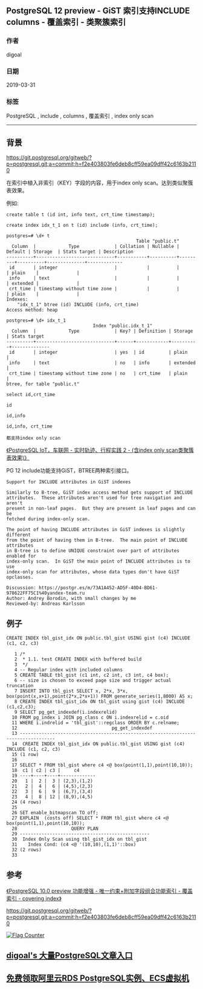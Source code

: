 ## PostgreSQL 12 preview - GiST 索引支持INCLUDE columns - 覆盖索引 - 类聚簇索引  
                                                                      
### 作者                                                                      
digoal                                                                      
                                                                      
### 日期                                                                      
2019-03-31                                                                      
                                                                      
### 标签                                                                      
PostgreSQL , include , columns , 覆盖索引 , index only scan    
                                                                      
----                                                                      
                                                                      
## 背景          
https://git.postgresql.org/gitweb/?p=postgresql.git;a=commit;h=f2e403803fe6deb8cff59ea09dff42c6163b2110  
  
在索引中植入非索引（KEY）字段的内容，用于index only scan。达到类似聚簇表效果。  
  
例如:  
  
```  
create table t (id int, info text, crt_time timestamp);  
  
create index idx_t_1 on t (id) include (info, crt_time);  
  
postgres=# \d+ t  
                                                Table "public.t"  
  Column  |            Type             | Collation | Nullable | Default | Storage  | Stats target | Description   
----------+-----------------------------+-----------+----------+---------+----------+--------------+-------------  
 id       | integer                     |           |          |         | plain    |              |   
 info     | text                        |           |          |         | extended |              |   
 crt_time | timestamp without time zone |           |          |         | plain    |              |   
Indexes:  
    "idx_t_1" btree (id) INCLUDE (info, crt_time)  
Access method: heap  
  
postgres=# \d+ idx_t_1  
                                Index "public.idx_t_1"  
  Column  |            Type             | Key? | Definition | Storage  | Stats target   
----------+-----------------------------+------+------------+----------+--------------  
 id       | integer                     | yes  | id         | plain    |   
 info     | text                        | no   | info       | extended |   
 crt_time | timestamp without time zone | no   | crt_time   | plain    |   
btree, for table "public.t"  
  
select id,crt_time  
  
id  
  
id,info  
  
id,info, crt_time  
  
都支持index only scan  
```  
  
[《PostgreSQL IoT，车联网 - 实时轨迹、行程实践 2 - (含index only scan类聚簇表效果)》](../201812/20181209_01.md)    
  
PG 12 include功能支持GiST，BTREE两种索引接口。  
  
```  
Support for INCLUDE attributes in GiST indexes  
  
Similarly to B-tree, GiST index access method gets support of INCLUDE  
attributes.  These attributes aren't used for tree navigation and aren't  
present in non-leaf pages.  But they are present in leaf pages and can be  
fetched during index-only scan.  
  
The point of having INCLUDE attributes in GiST indexes is slightly different  
from the point of having them in B-tree.  The main point of INCLUDE attributes  
in B-tree is to define UNIQUE constraint over part of attributes enabled for  
index-only scan.  In GiST the main point of INCLUDE attributes is to use  
index-only scan for attributes, whose data types don't have GiST opclasses.  
  
Discussion: https://postgr.es/m/73A1A452-AD5F-40D4-BD61-978622FF75C1%40yandex-team.ru  
Author: Andrey Borodin, with small changes by me  
Reviewed-by: Andreas Karlsson  
```  
  
## 例子  
```  
CREATE INDEX tbl_gist_idx ON public.tbl_gist USING gist (c4) INCLUDE (c1, c2, c3)  
```  
  
  
```  
   1 /*  
   2  * 1.1. test CREATE INDEX with buffered build  
   3  */  
   4 -- Regular index with included columns  
   5 CREATE TABLE tbl_gist (c1 int, c2 int, c3 int, c4 box);  
   6 -- size is chosen to exceed page size and trigger actual truncation  
   7 INSERT INTO tbl_gist SELECT x, 2*x, 3*x, box(point(x,x+1),point(2*x,2*x+1)) FROM generate_series(1,8000) AS x;  
   8 CREATE INDEX tbl_gist_idx ON tbl_gist using gist (c4) INCLUDE (c1,c2,c3);  
   9 SELECT pg_get_indexdef(i.indexrelid)  
  10 FROM pg_index i JOIN pg_class c ON i.indexrelid = c.oid  
  11 WHERE i.indrelid = 'tbl_gist'::regclass ORDER BY c.relname;  
  12                                   pg_get_indexdef                                    
  13 -----------------------------------------------------------------------------------  
  14  CREATE INDEX tbl_gist_idx ON public.tbl_gist USING gist (c4) INCLUDE (c1, c2, c3)  
  15 (1 row)  
  16   
  17 SELECT * FROM tbl_gist where c4 <@ box(point(1,1),point(10,10));  
  18  c1 | c2 | c3 |     c4        
  19 ----+----+----+-------------  
  20   1 |  2 |  3 | (2,3),(1,2)  
  21   2 |  4 |  6 | (4,5),(2,3)  
  22   3 |  6 |  9 | (6,7),(3,4)  
  23   4 |  8 | 12 | (8,9),(4,5)  
  24 (4 rows)  
  25   
  26 SET enable_bitmapscan TO off;  
  27 EXPLAIN  (costs off) SELECT * FROM tbl_gist where c4 <@ box(point(1,1),point(10,10));  
  28                    QUERY PLAN                     
  29 ------------------------------------------------  
  30  Index Only Scan using tbl_gist_idx on tbl_gist  
  31    Index Cond: (c4 <@ '(10,10),(1,1)'::box)  
  32 (2 rows)  
  33   
```  
    
## 参考  
[《PostgreSQL 10.0 preview 功能增强 - 唯一约束+附加字段组合功能索引 - 覆盖索引 - covering index》](../201703/20170312_23.md)    
  
https://git.postgresql.org/gitweb/?p=postgresql.git;a=commit;h=f2e403803fe6deb8cff59ea09dff42c6163b2110  
    
  
<a rel="nofollow" href="http://info.flagcounter.com/h9V1"  ><img src="http://s03.flagcounter.com/count/h9V1/bg_FFFFFF/txt_000000/border_CCCCCC/columns_2/maxflags_12/viewers_0/labels_0/pageviews_0/flags_0/"  alt="Flag Counter"  border="0"  ></a>  
  
  
## [digoal's 大量PostgreSQL文章入口](https://github.com/digoal/blog/blob/master/README.md "22709685feb7cab07d30f30387f0a9ae")
  
  
## [免费领取阿里云RDS PostgreSQL实例、ECS虚拟机](https://free.aliyun.com/ "57258f76c37864c6e6d23383d05714ea")
  
